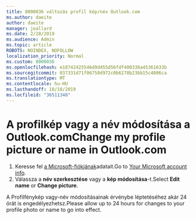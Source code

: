 ```yaml
---
title: 8000036 változás profil kép/név Outlook.com
ms.author: daeite
author: daeite
manager: joallard
ms.date: 2/28/2019
ms.audience: Admin
ms.topic: article
ROBOTS: NOINDEX, NOFOLLOW
localization_priority: Normal
ms.custom: 8000036
ms.openlocfilehash: e18742425546d9d455d56fdf400338a45361633b
ms.sourcegitcommit: 037331d71f06750d972c0b6278b23bb15c4806ca
ms.translationtype: MT
ms.contentlocale: hu-HU
ms.lasthandoff: 10/18/2019
ms.locfileid: "36511348"
---
```

# <a name="change-my-profile-picture-or-name-in-outlookcom"></a><span data-ttu-id="5475f-102">A profilkép vagy a név módosítása a Outlook.com</span><span class="sxs-lookup"><span data-stu-id="5475f-102">Change my profile picture or name in Outlook.com</span></span>

1. <span data-ttu-id="5475f-103">Keresse fel [a Microsoft-fiókjának](https://go.microsoft.com/fwlink/p/?linkid=860841)adatait.</span><span class="sxs-lookup"><span data-stu-id="5475f-103">Go to [Your Microsoft account info](https://go.microsoft.com/fwlink/p/?linkid=860841).</span></span>
1. <span data-ttu-id="5475f-104">Válassza a **név szerkesztése** vagy a **kép módosítása**-t.</span><span class="sxs-lookup"><span data-stu-id="5475f-104">Select **Edit name** or **Change picture**.</span></span>

<span data-ttu-id="5475f-105">A Profilfénykép vagy-név módosításainak érvénybe léptetéséhez akár 24 órát is engedélyezhetsz.</span><span class="sxs-lookup"><span data-stu-id="5475f-105">Please allow up to 24 hours for changes to your profile photo or name to go into effect.</span></span>